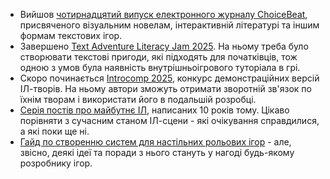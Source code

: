 * Вийшов [чотирнадцятий випуск електронного журналу ChoiceBeat](https://willyelektrix.itch.io/choicebeat-issue-14), присвяченого візуальним новелам, інтерактивній літературі та іншим формам текстових ігор.
* Завершено [Text Adventure Literacy Jam 2025](https://itch.io/jam/talp2025). На ньому треба було створювати текстові пригоди, які підходять для початківців, тож одною з умов була наявність внутрішньоігрового туторіала в грі.
* Скоро починається [Introcomp 2025](https://introcomp.org/), конкурс демонстраційних версій ІЛ-творів. На ньому автори зможуть отримати зворотній зв'язок по їхнім творам і використати його в подальшій розробці.
* [Серія постів про майбутнє ІЛ](https://intfiction.org/t/casey-muratoris-treatise-on-interactive-fiction/75164), написаних 10 років тому. Цікаво порівняти з сучасним станом ІЛ-сцени - які очікування справдилися, а які поки ще ні.
* [Гайд по створенню систем для настільних рольових ігор](https://docs.google.com/document/d/1Dci_c4eCuHMLmSFTjduSNpBB0vohFGQNJX5mknAZprc/edit?usp=sharing) - але, звісно, деякі ідеї та поради з нього стануть у нагоді будь-якому розробнику ігор.